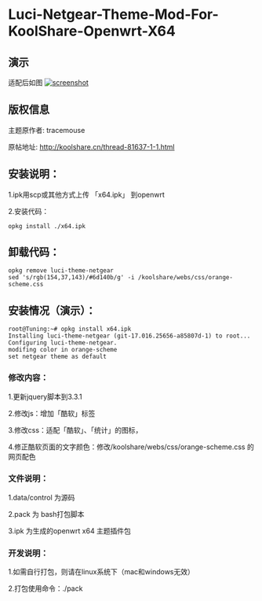 # Luci-Netgear-Theme-Mod-For-KoolShare-Openwrt-X64

## 演示
适配后如图
[![screenshot](https://github.com/OKit-Scripts-Projects/Luci-Netgear-Theme-Mod-For-KoolShare-Openwrt-X64/raw/master/screen.jpg "title")](截图)

## 版权信息
主题原作者: tracemouse

原帖地址:   http://koolshare.cn/thread-81637-1-1.html


## 安装说明：
1.ipk用scp或其他方式上传 「x64.ipk」 到openwrt

2.安装代码：
```
opkg install ./x64.ipk 
```


## 卸载代码：
```
opkg remove luci-theme-netgear
sed 's/rgb(154,37,143)/#6d140b/g' -i /koolshare/webs/css/orange-scheme.css
```


## 安装情况（演示）：
```
root@Tuning:~# opkg install x64.ipk
Installing luci-theme-netgear (git-17.016.25656-a85807d-1) to root...
Configuring luci-theme-netgear.
modifing color in orange-scheme
set netgear theme as default
```



### 修改内容：
1.更新jquery脚本到3.3.1

2.修改js：增加「酷软」标签

3.修改css：适配「酷软」、「统计」的图标，

4.修正酷软页面的文字颜色：修改/koolshare/webs/css/orange-scheme.css 的网页配色


### 文件说明：
1.data/control 为源码

2.pack 为 bash打包脚本

3.ipk 为生成的openwrt x64 主题插件包


### 开发说明：
1.如需自行打包，则请在linux系统下（mac和windows无效）

2.打包使用命令：./pack
